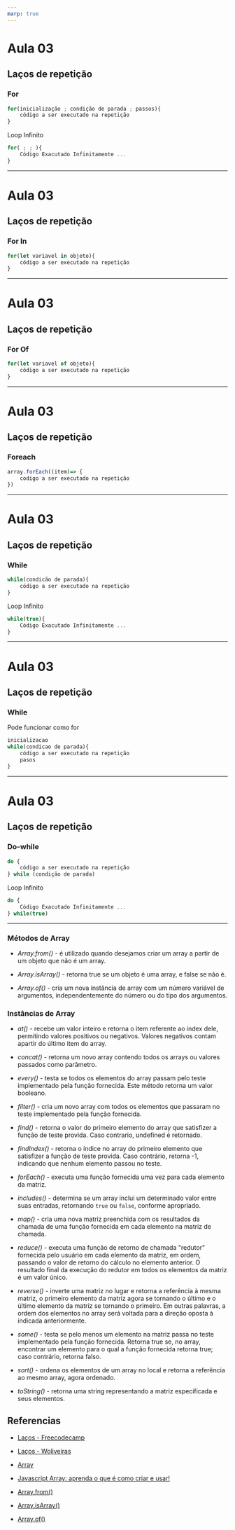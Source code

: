 ```yaml
---
marp: true
---
```


# Aula 03

## Laços de repetição

### For

```js
for(inicialização ; condição de parada ; passos){
    código a ser executado na repetição
}
```

Loop Infinito

```js
for( ; ; ){
    Código Exacutado Infinitamente ...
}
```

---

# Aula 03

## Laços de repetição

### For In

```js
for(let variavel in objeto){
    código a ser executado na repetição
}
```

---

# Aula 03

## Laços de repetição

### For Of

```js
for(let variavel of objeto){
    código a ser executado na repetição
}
```

---

# Aula 03

## Laços de repetição

### Foreach

```js
array.forEach((item)=> {
    codigo a ser executado na repetição
})
```

---

# Aula 03

## Laços de repetição

### While

```js
while(condicão de parada){
    código a ser executado na repetição
}
```

Loop Infinito

```js
while(true){
    Código Exacutado Infinitamente ...
}
```

---

# Aula 03

## Laços de repetição

### While

Pode funcionar como for

```js
inicializacao
while(condicao de parada){
    código a ser executado na repetição
    pasos
}
```

---

# Aula 03

## Laços de repetição

### Do-while

```js
do {
    código a ser executado na repetição
} while (condição de parada)
```

Loop Infinito

```js
do {
    Código Exacutado Infinitamente ...
} while(true)
```

---

### Métodos de Array

- _Array.from()_ - é utilizado quando desejamos criar um array a partir de um objeto que não é um array.

- _Array.isArray()_ - retorna true se um objeto é uma array, e false se não é.

- _Array.of()_ - cria um nova instância de array com um número variável de argumentos, independentemente do número ou do tipo dos argumentos.

### Instâncias de Array

- _at()_ - recebe um valor inteiro e retorna o item referente ao index dele, permitindo valores positivos ou negativos. Valores negativos contam apartir do último item do array.

- _concat()_ - retorna um novo array contendo todos os arrays ou valores passados como parâmetro.

- _every()_ - testa se todos os elementos do array passam pelo teste implementado pela função fornecida. Este método retorna um valor booleano.

- _filter()_ - cria um novo array com todos os elementos que passaram no teste implementado pela função fornecida.

- _find()_ - retorna o valor do primeiro elemento do array que satisfizer a função de teste provida. Caso contrario, undefined é retornado.

- _findIndex()_ - retorna o índice no array do primeiro elemento que satisfizer a função de teste provida. Caso contrário, retorna -1, indicando que nenhum elemento passou no teste.

- _forEach()_ - executa uma função fornecida uma vez para cada elemento da matriz.

- _includes()_ - determina se um array inclui um determinado valor entre suas entradas, retornando `true` ou `false`, conforme apropriado.

- _map()_ - cria uma nova matriz preenchida com os resultados da chamada de uma função fornecida em cada elemento na matriz de chamada.

- _reduce()_ - executa uma função de retorno de chamada "redutor" fornecida pelo usuário em cada elemento da matriz, em ordem, passando o valor de retorno do cálculo no elemento anterior. O resultado final da execução do redutor em todos os elementos da matriz é um valor único.

- _reverse()_ - inverte uma matriz no lugar e retorna a referência à mesma matriz, o primeiro elemento da matriz agora se tornando o último e o último elemento da matriz se tornando o primeiro. Em outras palavras, a ordem dos elementos no array será voltada para a direção oposta à indicada anteriormente.

- _some()_ - testa se pelo menos um elemento na matriz passa no teste implementado pela função fornecida. Retorna true se, no array, encontrar um elemento para o qual a função fornecida retorna true; caso contrário, retorna falso.

- _sort()_ - ordena os elementos de um array no local e retorna a referência ao mesmo array, agora ordenado.

- _toString()_ - retorna uma string representando a matriz especificada e seus elementos.

## Referencias

- [Laços - Freecodecamp](https://www.freecodecamp.org/portuguese/news/lacos-em-javascript-explicados-lacos-for-while-do-while-e-mais/)
- [Laços - Woliveiras](https://woliveiras.com.br/posts/la%C3%A7os-de-repeti%C3%A7%C3%A3o-for-for-in-for-of/)

- [Array](https://developer.mozilla.org/pt-BR/docs/Web/JavaScript/Reference/Global_Objects/Array)

- [Javascript Array: aprenda o que é como criar e usar!](https://blog.betrybe.com/javascript/javascript-array/)

- [Array.from()](https://developer.mozilla.org/pt-BR/docs/Web/JavaScript/Reference/Global_Objects/Array/from)

- [Array.isArray()](https://developer.mozilla.org/pt-BR/docs/Web/JavaScript/Reference/Global_Objects/Array/isArray)

- [Array.of()](https://developer.mozilla.org/pt-BR/docs/Web/JavaScript/Reference/Global_Objects/Array/of)
